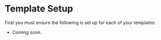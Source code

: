 # Template Setup

First you must ensure the following is set up for each of your templates:

* Coming soon.
